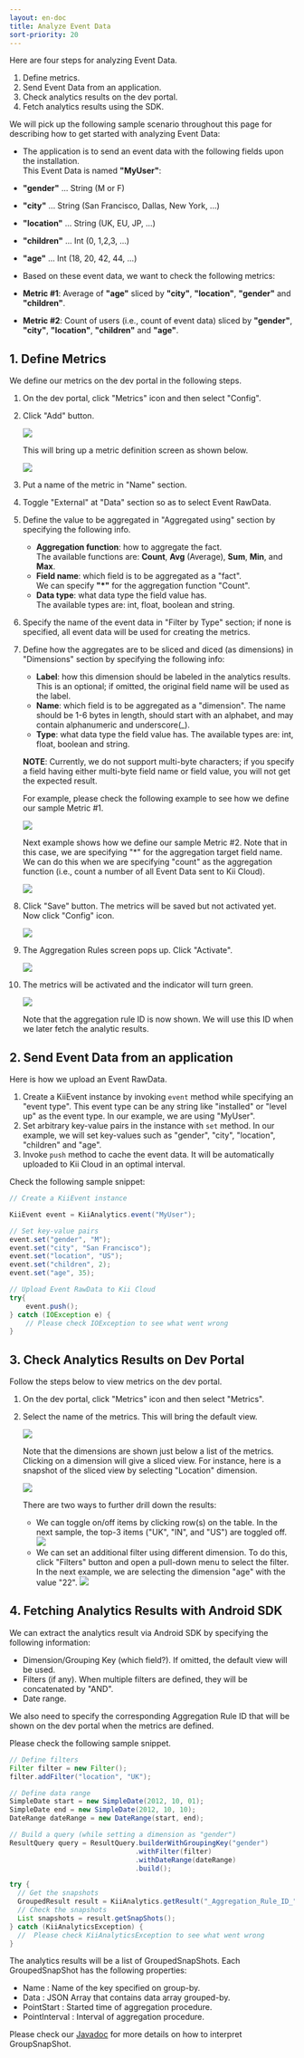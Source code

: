 ```yaml
---
layout: en-doc
title: Analyze Event Data
sort-priority: 20
---
```

Here are four steps for analyzing Event Data.

1. Define metrics.
2. Send Event Data from an application.
3. Check analytics results on the dev portal.
4. Fetch analytics results using the SDK.

We will pick up the following sample scenario throughout this page for describing how to get started with analyzing Event Data:

* The application is to send an event data with the following fields upon the installation.<BR />This Event Data is named **"MyUser"**:
 * **"gender"** ... String (M or F)
 * **"city"** ... String (San Francisco, Dallas, New York, ...)
 * **"location"** ... String (UK, EU, JP, ...)
 * **"children"** ... Int (0, 1,2,3, ...)
 * **"age"** ... Int (18, 20, 42, 44, ...)

* Based on these event data, we want to check the following metrics:
 * **Metric #1**: Average of **"age"** sliced by **"city"**, **"location"**, **"gender"** and **"children"**.
 * **Metric #2**: Count of users (i.e., count of event data) sliced by **"gender"**, **"city"**, **"location"**, **"children"** and **"age"**.


## 1. Define Metrics

We define our metrics on the dev portal in the following steps.

1. On the dev portal, click "Metrics" icon and then select "Config".
2. Click "Add" button.

    ![](01.png)

    This will bring up a metric definition screen as shown below.

    ![](02.png)

3. Put a name of the metric in "Name" section.

4. Toggle "External" at "Data" section so as to select Event RawData.

5. Define the value to be aggregated in "Aggregated using" section by specifying the following info.
    * **Aggregation function**: how to aggregate the fact.<BR />The available functions are: **Count**, **Avg** (Average), **Sum**, **Min**, and **Max**.
    * **Field name**: which field is to be aggregated as a "fact".<BR />We can specify **"*"** for the aggregation function "Count".
    * **Data type**: what data type the field value has.<BR />The available types are: int, float, boolean and string.

6. Specify the name of the event data in "Filter by Type" section; if none is specified, all event data will be used for creating the metrics.

7. Define how the aggregates are to be sliced and diced (as dimensions) in "Dimensions" section by specifying the following info:
    * **Label**: how this dimension should be labeled in the analytics results.  This is an optional; if omitted, the original field name will be used as the label.
    * **Name**: which field is to be aggregated as a "dimension".  The name should be 1-6 bytes in length, should start with an alphabet, and may contain alphanumeric and underscore(_).
    * **Type**: what data type the field value has.
The available types are: int, float, boolean and string.

    **NOTE**: Currently, we do not support multi-byte characters; if you specify a field having either multi-byte field name or field value, you will not get the expected result.

    For example, please check the following example to see how we define our sample Metric #1.

    ![](03.png)

    Next example shows how we define our sample Metric #2.  Note that in this case, we are specifying "*" for the aggregation target field name.  We can do this when we are specifying "count" as the aggregation function (i.e., count a number of all Event Data sent to Kii Cloud).

    ![](04.png)

8. Click "Save" button.  The metrics will be saved but not activated yet.
    Now click "Config" icon.
    
    ![](05.png)

9. The Aggregation Rules screen pops up.  Click "Activate".

    ![](06.png)

10. The metrics will be activated and the indicator will turn green.

    ![](07.png)

    Note that the aggregation rule ID is now shown. We will use this ID when we later fetch the analytic results.


## 2. Send Event Data from an application

Here is how we  upload an Event RawData.

1. Create a KiiEvent instance by invoking `event` method while specifying an "event type".  This event type can be any string like "installed" or "level up" as the event type.  In our example, we are using "MyUser".
2. Set arbitrary key-value pairs in the instance with `set` method.  In our example, we will set key-values such as "gender", "city", "location", "children" and "age".
3. Invoke `push` method to cache the event data.  It will be automatically uploaded to Kii Cloud in an optimal interval.

Check the following sample snippet:

```java
// Create a KiiEvent instance

KiiEvent event = KiiAnalytics.event("MyUser");

// Set key-value pairs
event.set("gender", "M");
event.set("city", "San Francisco");
event.set("location", "US");
event.set("children", 2);
event.set("age", 35);

// Upload Event RawData to Kii Cloud
try{
    event.push();
} catch (IOException e) {
    // Please check IOException to see what went wrong 
}
```


## 3. Check Analytics Results on Dev Portal

Follow the steps below to view metrics on the dev portal.

1. On the dev portal, click "Metrics" icon and then select "Metrics".
2. Select the name of the metrics.
    This will bring the default view.

    ![](08.png)

    Note that the dimensions are shown just below a list of the metrics.  Clicking on a dimension will give a sliced view.  For instance, here is a snapshot of the sliced view by selecting "Location" dimension.

    ![](09.png)

    There are two ways to further drill down the results:
    * We can toggle on/off items by clicking row(s) on the table.  In the next sample, the top-3 items ("UK", "IN", and "US") are toggled off.
        ![](10.png)
    * We can set an additional filter using different dimension.  To do this, click "Filters" button and open a pull-down menu to select the filter.  In the next example, we are selecting the dimension "age" with the value "22".
        ![](11.png)


## 4. Fetching Analytics Results with Android SDK

We can extract the analytics result via Android SDK by specifying the following information:

* Dimension/Grouping Key (which field?).  If omitted, the default view will be used.
* Filters (if any).  When multiple filters are defined, they will be concatenated by "AND".
* Date range.

We also need to specify the corresponding Aggregation Rule ID that will be shown on the dev portal when the metrics are defined.

Please check the following sample snippet.

```java
// Define filters
Filter filter = new Filter();
filter.addFilter("location", "UK");

// Define data range
SimpleDate start = new SimpleDate(2012, 10, 01);
SimpleDate end = new SimpleDate(2012, 10, 10);
DateRange dateRange = new DateRange(start, end);

// Build a query (while setting a dimension as "gender")
ResultQuery query = ResultQuery.builderWithGroupingKey("gender")
                               .withFilter(filter)
                               .withDateRange(dateRange)
                               .build();

try {
  // Get the snapshots
  GroupedResult result = KiiAnalytics.getResult("_Aggregation_Rule_ID_", query);
  // Check the snapshots
  List snapshots = result.getSnapShots();
} catch (KiiAnalyticsException) {
  //  Please check KiiAnalyticsException to see what went wrong
}
```

The analytics results will be a list of GroupedSnapShots.  Each GroupedSnapShot has the following properties:

* Name : Name of the key specified on group-by.
* Data : JSON Array that contains data array grouped-by.
* PointStart : Started time of aggregation procedure.
* PointInterval : Interval of aggregation procedure.

Please check our [Javadoc](http://static.kii.com/devportal/docs/analytics/com/kii/cloud/analytics/aggregationresult/GroupedSnapShot.html) for more details on how to interpret GroupSnapShot.
